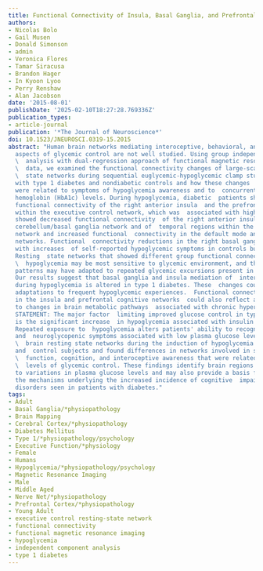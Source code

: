```yaml
---
title: Functional Connectivity of Insula, Basal Ganglia, and Prefrontal Executive Control Networks During Hypoglycemia in Type 1 Diabetes
authors:
- Nicolas Bolo
- Gail Musen
- Donald Simonson
- admin
- Veronica Flores
- Tamar Siracusa
- Brandon Hager
- In Kyoon Lyoo
- Perry Renshaw
- Alan Jacobson
date: '2015-08-01'
publishDate: '2025-02-10T18:27:28.769336Z'
publication_types:
- article-journal
publication: '*The Journal of Neuroscience*'
doi: 10.1523/JNEUROSCI.0319-15.2015
abstract: "Human brain networks mediating interoceptive, behavioral, and cognitive
  aspects of glycemic control are not well studied. Using group independent component\
  \  analysis with dual-regression approach of functional magnetic resonance imaging\
  \  data, we examined the functional connectivity changes of large-scale resting\
  \  state networks during sequential euglycemic-hypoglycemic clamp studies in  patients
  with type 1 diabetes and nondiabetic controls and how these changes  during hypoglycemia
  were related to symptoms of hypoglycemia awareness and to  concurrent glycosylated
  hemoglobin (HbA1c) levels. During hypoglycemia, diabetic  patients showed increased
  functional connectivity of the right anterior insula  and the prefrontal cortex
  within the executive control network, which was  associated with higher HbA1c. Controls
  showed decreased functional connectivity  of the right anterior insula with the
  cerebellum/basal ganglia network and of  temporal regions within the temporal pole
  network and increased functional  connectivity in the default mode and sensorimotor
  networks. Functional  connectivity reductions in the right basal ganglia were correlated
  with increases  of self-reported hypoglycemic symptoms in controls but not in patients.
  Resting  state networks that showed different group functional connectivity during\
  \  hypoglycemia may be most sensitive to glycemic environment, and their  connectivity
  patterns may have adapted to repeated glycemic excursions present in  type 1 diabetes.
  Our results suggest that basal ganglia and insula mediation of  interoceptive awareness
  during hypoglycemia is altered in type 1 diabetes. These  changes could be neuroplastic
  adaptations to frequent hypoglycemic experiences.  Functional connectivity changes
  in the insula and prefrontal cognitive networks  could also reflect an adaptation
  to changes in brain metabolic pathways  associated with chronic hyperglycemia. SIGNIFICANCE
  STATEMENT: The major factor  limiting improved glucose control in type 1 diabetes
  is the significant increase  in hypoglycemia associated with insulin treatment.
  Repeated exposure to  hypoglycemia alters patients' ability to recognize the autonomic
  and  neuroglycopenic symptoms associated with low plasma glucose levels. We examined\
  \  brain resting state networks during the induction of hypoglycemia in diabetic
  and  control subjects and found differences in networks involved in sensorimotor\
  \  function, cognition, and interoceptive awareness that were related to chronic\
  \  levels of glycemic control. These findings identify brain regions that are  sensitive
  to variations in plasma glucose levels and may also provide a basis for  understanding
  the mechanisms underlying the increased incidence of cognitive  impairment and affective
  disorders seen in patients with diabetes."
tags:
- Adult
- Basal Ganglia/*physiopathology
- Brain Mapping
- Cerebral Cortex/*physiopathology
- Diabetes Mellitus
- Type 1/*physiopathology/psychology
- Executive Function/*physiology
- Female
- Humans
- Hypoglycemia/*physiopathology/psychology
- Magnetic Resonance Imaging
- Male
- Middle Aged
- Nerve Net/*physiopathology
- Prefrontal Cortex/*physiopathology
- Young Adult
- executive control resting-state network
- functional connectivity
- functional magnetic resonance imaging
- hypoglycemia
- independent component analysis
- type 1 diabetes
---
```

